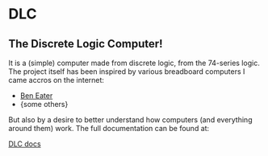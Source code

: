 # DLC
## The Discrete Logic Computer!
It is a (simple) computer made from discrete logic, from the 74-series logic.
The project itself has been inspired by various breadboard computers I came accros on the internet:
- [Ben Eater](https://eater.net/ "Ben Eater's projects")
- {some others}

But also by a desire to better understand how computers (and everything around them) work.
The full documentation can be found at:

[DLC docs](https://pcassima.github.io/DLC/ "DLC documentation")
